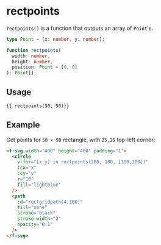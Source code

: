 # rectpoints

`rectpoints()` is a function that outputs an array of `Point`'s.

```ts
type Point = [x: number, y: number];

function rectpoints(
  width: number,
  height: number,
  position: Point = [0, 0]
): Point[];
```

## Usage

```md
{{ rectpoints(50, 50)}}
```

## Example

Get points for `50 × 50` rectangle, with `25,25` top-left corner:

```md
<f-svg width="400" height="400" padding="1">
  <circle
    v-for="[x,y] in rectpoints(200, 100, [100,100])"
    :cx="x"
    :cy="y"
    r="10"
    fill="lightblue"
  />
  <path
    :d="rectgridpath(4,100)"
    fill="none"
    stroke="black"
    stroke-width="2"
    opacity="0.1"
  />
</f-svg>
```
